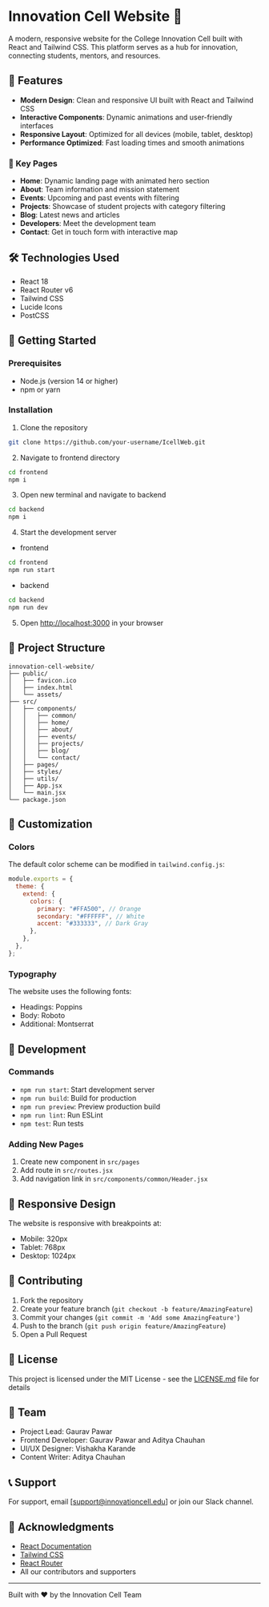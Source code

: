# Innovation Cell Website 🚀

A modern, responsive website for the College Innovation Cell built with React and Tailwind CSS. This platform serves as a hub for innovation, connecting students, mentors, and resources.

## 🌟 Features

- **Modern Design**: Clean and responsive UI built with React and Tailwind CSS
- **Interactive Components**: Dynamic animations and user-friendly interfaces
- **Responsive Layout**: Optimized for all devices (mobile, tablet, desktop)
- **Performance Optimized**: Fast loading times and smooth animations

### 📱 Key Pages

- **Home**: Dynamic landing page with animated hero section
- **About**: Team information and mission statement
- **Events**: Upcoming and past events with filtering
- **Projects**: Showcase of student projects with category filtering
- **Blog**: Latest news and articles
- **Developers**: Meet the development team
- **Contact**: Get in touch form with interactive map

## 🛠️ Technologies Used

- React 18
- React Router v6
- Tailwind CSS
- Lucide Icons
- PostCSS

## 🚀 Getting Started

### Prerequisites

- Node.js (version 14 or higher)
- npm or yarn

### Installation

1. Clone the repository

```bash
git clone https://github.com/your-username/IcellWeb.git
```

2. Navigate to frontend directory

```bash
cd frontend
npm i
```

3. Open new terminal and navigate to backend

```bash
cd backend
npm i
```

4. Start the development server

- frontend

```bash
cd frontend
npm run start
```

- backend

```bash
cd backend
npm run dev
```

5. Open [http://localhost:3000](http://localhost:3000) in your browser

## 📁 Project Structure

```
innovation-cell-website/
├── public/
│   ├── favicon.ico
│   ├── index.html
│   └── assets/
├── src/
│   ├── components/
│   │   ├── common/
│   │   ├── home/
│   │   ├── about/
│   │   ├── events/
│   │   ├── projects/
│   │   ├── blog/
│   │   └── contact/
│   ├── pages/
│   ├── styles/
│   ├── utils/
│   ├── App.jsx
│   └── main.jsx
└── package.json
```

## 🎨 Customization

### Colors

The default color scheme can be modified in `tailwind.config.js`:

```javascript
module.exports = {
  theme: {
    extend: {
      colors: {
        primary: "#FFA500", // Orange
        secondary: "#FFFFFF", // White
        accent: "#333333", // Dark Gray
      },
    },
  },
};
```

### Typography

The website uses the following fonts:

- Headings: Poppins
- Body: Roboto
- Additional: Montserrat

## 🔧 Development

### Commands

- `npm run start`: Start development server
- `npm run build`: Build for production
- `npm run preview`: Preview production build
- `npm run lint`: Run ESLint
- `npm test`: Run tests

### Adding New Pages

1. Create new component in `src/pages`
2. Add route in `src/routes.jsx`
3. Add navigation link in `src/components/common/Header.jsx`

## 📱 Responsive Design

The website is responsive with breakpoints at:

- Mobile: 320px
- Tablet: 768px
- Desktop: 1024px

## 🤝 Contributing

1. Fork the repository
2. Create your feature branch (`git checkout -b feature/AmazingFeature`)
3. Commit your changes (`git commit -m 'Add some AmazingFeature'`)
4. Push to the branch (`git push origin feature/AmazingFeature`)
5. Open a Pull Request

## 📄 License

This project is licensed under the MIT License - see the [LICENSE.md](LICENSE.md) file for details

## 👥 Team

- Project Lead: Gaurav Pawar
- Frontend Developer: Gaurav Pawar and Aditya Chauhan
- UI/UX Designer: Vishakha Karande
- Content Writer: Aditya Chauhan

## 📞 Support

For support, email [support@innovationcell.edu] or join our Slack channel.

## 🙏 Acknowledgments

- [React Documentation](https://reactjs.org/)
- [Tailwind CSS](https://tailwindcss.com/)
- [React Router](https://reactrouter.com/)
- All our contributors and supporters

---

Built with ❤️ by the Innovation Cell Team
